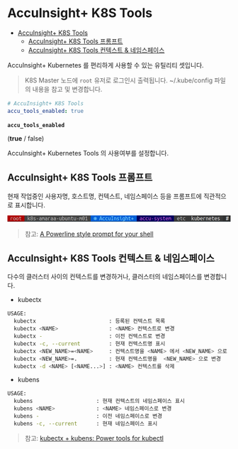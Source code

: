 # AccuInsight+ K8S Tools

- [AccuInsight+ K8S Tools](#accuinsight-k8s-tools)
  - [AccuInsight+ K8S Tools 프롬프트](#accuinsight-k8s-tools-프롬프트)
  - [AccuInsight+ K8S Tools 컨텍스트 & 네임스페이스](#accuinsight-k8s-tools-컨텍스트--네임스페이스)

AccuInsight+ Kubernetes 를 편리하게 사용할 수 있는 유틸리티 셋입니다.

> K8S Master 노드에 `root` 유저로 로그인시 출력됩니다. ~/.kube/config 파일의 내용을 참고 및 변경합니다.

```yaml
# AccuInsight+ K8S Tools
accu_tools_enabled: true
```

**`accu_tools_enabled`**

(**true** / false)

AccuInsight+ Kubernetes Tools 의 사용여부를 설정합니다.

## AccuInsight+ K8S Tools 프롬프트

현재 작업중인 사용자명, 호스트명, 컨텍스트, 네임스페이스 등을 프롬프트에 직관적으로 표시합니다.

![AccuInsight+ K8S Tools](images/accu-tools.png)

> 참고: [A Powerline style prompt for your shell](https://github.com/justjanne/powerline-go)

## AccuInsight+ K8S Tools 컨텍스트 & 네임스페이스

다수의 클러스터 사이의 컨텍스트를 변경하거나, 클러스터의 네임스페이스를 변경합니다.

- kubectx

```bash
USAGE:
  kubectx                       : 등록된 컨텍스트 목록
  kubectx <NAME>                : <NAME> 컨텍스트로 변경
  kubectx -                     : 이전 컨텍스트로 변경
  kubectx -c, --current         : 현재 컨텍스트명 표시
  kubectx <NEW_NAME>=<NAME>     : 컨텍스트명을 <NAME> 에서 <NEW_NAME> 으로 변경
  kubectx <NEW_NAME>=.          : 현재 컨텍스트명을  <NEW_NAME> 으로 변경
  kubectx -d <NAME> [<NAME...>] : <NAME> 컨텍스트를 삭제
```

- kubens

```bash
USAGE:
  kubens                    : 현재 컨텍스트의 네임스페이스 표시
  kubens <NAME>             : <NAME> 네임스페이스로 변경
  kubens -                  : 이전 네임스페이스로 변경
  kubens -c, --current      : 현재 네임스페이스 표시
```

> 참고: [kubectx + kubens: Power tools for kubectl](https://github.com/ahmetb/kubectx)
